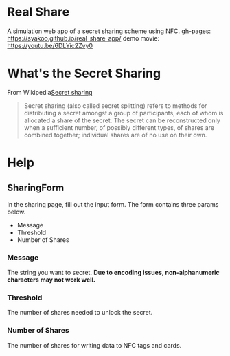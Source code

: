 # Real Share
A simulation web app of a secret sharing scheme using NFC.
gh-pages: https://syakoo.github.io/real_share_app/
demo movie: https://youtu.be/6DLYic2Zvy0

# What's the Secret Sharing
From Wikipedia[Secret sharing](https://en.wikipedia.org/wiki/Secret_sharing)

> Secret sharing (also called secret splitting) refers to methods for distributing a secret amongst a group of participants, each of whom is allocated a share of the secret. The secret can be reconstructed only when a sufficient number, of possibly different types, of shares are combined together; individual shares are of no use on their own.

# Help
## SharingForm
In the sharing page, fill out the input form. The form contains three params below.

- Message
- Threshold
- Number of Shares

### Message
The string you want to secret. **Due to encoding issues, non-alphanumeric characters may not work well.**

### Threshold
The number of shares needed to unlock the secret.

### Number of Shares
The number of shares for writing data to NFC tags and cards.
